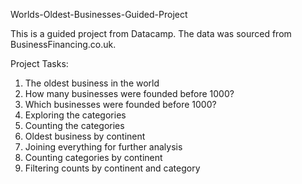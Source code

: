 Worlds-Oldest-Businesses-Guided-Project

This is a guided project from Datacamp. The data was sourced from BusinessFinancing.co.uk.

Project Tasks:
1. The oldest business in the world
2. How many businesses were founded before 1000?
3. Which businesses were founded before 1000?
4. Exploring the categories
5. Counting the categories
6. Oldest business by continent
7. Joining everything for further analysis
8. Counting categories by continent
9. Filtering counts by continent and category
